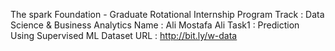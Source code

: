 The spark Foundation - Graduate Rotational Internship Program
Track : Data Science & Business Analytics
Name : Ali Mostafa Ali
Task1 : Prediction Using Supervised ML
Dataset URL : http://bit.ly/w-data
